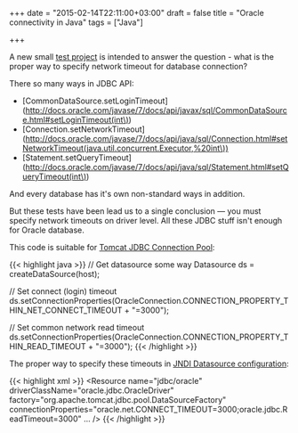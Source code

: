 +++
date = "2015-02-14T22:11:00+03:00"
draft = false
title = "Oracle connectivity in Java"
tags = ["Java"]

+++

A new small [test project](https://github.com/dddpaul/java-oracle-connectivity) is intended to answer the question - what is the proper way to specify network timeout for database connection?

There so many ways in JDBC API:

* [CommonDataSource.setLoginTimeout](http://docs.oracle.com/javase/7/docs/api/javax/sql/CommonDataSource.html#setLoginTimeout(int\))
* [Connection.setNetworkTimeout](http://docs.oracle.com/javase/7/docs/api/java/sql/Connection.html#setNetworkTimeout(java.util.concurrent.Executor,%20int\))
* [Statement.setQueryTimeout](http://docs.oracle.com/javase/7/docs/api/java/sql/Statement.html#setQueryTimeout(int\))

And every database has it's own non-standard ways in addition.

But these tests have been lead us to a single conclusion — you must specify network timeouts on driver level. All these JDBC stuff isn't enough for Oracle database.

This code is suitable for [Tomcat JDBC Connection Pool](http://tomcat.apache.org/tomcat-7.0-doc/jdbc-pool.html):

{{< highlight java >}}
// Get datasource some way
Datasource ds = createDataSource(host);

// Set connect (login) timeout
ds.setConnectionProperties(OracleConnection.CONNECTION_PROPERTY_THIN_NET_CONNECT_TIMEOUT + "=3000");

// Set common network read timeout
ds.setConnectionProperties(OracleConnection.CONNECTION_PROPERTY_THIN_READ_TIMEOUT + "=3000");
{{< /highlight >}}

The proper way to specify these timeouts in [JNDI Datasource configuration](http://tomcat.apache.org/tomcat-7.0-doc/jndi-datasource-examples-howto.html):

{{< highlight xml >}}
<Resource name="jdbc/oracle"
    driverClassName="oracle.jdbc.OracleDriver"
    factory="org.apache.tomcat.jdbc.pool.DataSourceFactory"
    connectionProperties="oracle.net.CONNECT_TIMEOUT=3000;oracle.jdbc.ReadTimeout=3000"
    ...
    />
{{< /highlight >}}
